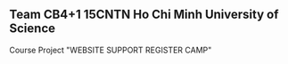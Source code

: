 Team CB4+1
15CNTN Ho Chi Minh University of Science
---------------------------------------------------------
Course Project "WEBSITE SUPPORT REGISTER CAMP"
